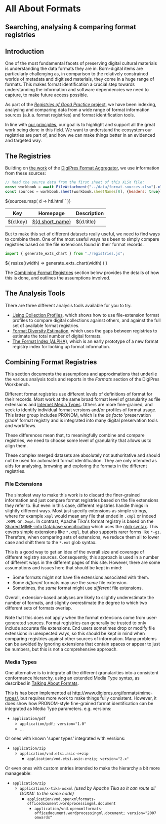 # All About Formats
## Searching, analysing & comparing format registries

## Introduction

One of the most fundamental facets of preserving digital cultural materials is understanding the data formats they are in. Born-digital items are particularly challenging as, in comparison to the relatively constrained worlds of metadata and digitised materials, they come in a huge range of formats. This makes format identification a crucial step towards understanding the information and software dependencies we need to capture, to make future access possible.

As part of the [_Registries of Good Practice_ project](https://github.com/digipres/registries-of-practice-project), we have been indexing, analysing and comparing data from a wide range of format information sources (a.k.a. format registries) and format identification tools. 

In line with [our principles](https://github.com/digipres/registries-of-practice-project?tab=readme-ov-file#principles), our goal is to highlight and support all the great work being done in this field. We want to understand the ecosystem our registries are part of, and how we can make things better in an evidenced and targeted way.

## The Registries

Building on [the work](https://anjackson.net/2016/06/08/frontiers-in-format-identification/#aggregating-format-registries) of the [DigiPres Format Aggregator](https://digipres.org/formats/), we use information from these sources:

```js
// Read the source data from the first sheet of this XLSX file:
const workbook = await FileAttachment("../data/format-sources.xlsx").xlsx();
const sources = workbook.sheet(workbook.sheetNames[0], {headers: true});
```

<table>
<thead>
    <tr><th>Key</th><th>Homepage</th><th>Description</th></tr>
</thead>
${sources.map(
    d => htl.html`<tr><td id="source_${d.key}">${d.key}</td><td><a href="${d.homepage}">${d.short_name}</a></tf><td>${d.title}</td></tr>`
)}
</table>

But to make this set of different datasets really useful, we need to find ways to combine them. One of the most useful ways has been to simply compare registries based on the file extensions found in their format records.

```js
import { generate_exts_chart } from "./registries.js";
```
<div class="card">
  ${ resize((width) => generate_exts_chart(width) ) }
</div>

The [Combining Format Registries](#combining-format-registries) section below provides the details of how this is done, and outlines the assumptions involved.

## The Analysis Tools

There are three different analysis tools available for you to try.

- [Using Collection Profiles](./profiles), which shows how to use file-extension format profiles to compare digital collections against others, and against the full set of available format registries.
- [Format Diversity Estimation](./species), which uses the gaps between registries to estimate the total number of digital formats.
- [The Format Index (ALPHA)](./format-index), which is an early prototype of a new format registry index for looking up format information.


## Combining Format Registries

<div class="note">
This section documents the assumptions and approximations that underlie the various analysis tools and reports in the <i>Formats</i> section of the DigiPres Workbench.
</div>

Different format registries use different levels of definitions of format for their records. Most work at the same broad format level of granularity as file extensions and [Internet Media Types](https://www.iana.org/assignments/media-types/media-types.xhtml). Others are more fine-grained, and seek to identify individual format versions and/or profiles of format usage. This latter group includes PRONOM, which is the _de facto_ 'preservation grade' format registry and is integrated into many digital preservation tools and workflows.

These differences mean that, to meaningfully combine and compare registries, we need to choose some level of granularity that allows us to align them.

<div class="warning">
These complex merged datasets are absolutely not authoritative and should not be used for automated format identification. They are only intended as aids for analysing, browsing and exploring the formats in the different registries.
</div>

### File Extensions

The simplest way to make this work is to discard the finer-grained information and just compare format registries based on the file extensions they refer to. But even in this case, different registries handle things in slightly different ways. Most just specify extensions as simple strings, where for example `xmpl` would mean any file that ended in `.xmpl` or indeed `.XMPL` or `.Xmpl`. In contrast, Apache Tika's format registry is based on the [Shared MIME-info Database specification](https://specifications.freedesktop.org/shared-mime-info-spec/shared-mime-info-spec-latest.html) which uses the [glob syntax](https://specifications.freedesktop.org/shared-mime-info-spec/shared-mime-info-spec-latest.html#idm45387609262192). This covers simple extensions like `*.xmpl`, but also supports rarer forms like `*-gz`. Therefore, when comparing sets of extensions, we reduce them all to lower case and shift them to the `*.ext` glob syntax.

This is a good way to get an idea of the overall size and coverage of different registry sources. Consequently, this approach is used in a number of different ways in the different pages of this site. However, there are some assumptions and issues here that should be kept in mind:

- Some formats might not have file extensions associated with them.
- Some _different_ formats may use the _same_ file extension.
- Sometimes, the _same_ format might use _different_ file extensions.

Overall, extension-based analyses are likely to slightly underestimate the number of formats, and slightly overestimate the degree to which two different sets of formats overlap.

Note that this does not apply when the format extensions come from user-generated sources. Format registries can generally be trusted to only include accurate file extensions. End users sometimes drop or modify file extensions in unexpected ways, so this should be kept in mind when comparing registries against other sources of information.  Many problems can be avoided by ignoring extensions that contain spaces or appear to just be numbers, but this is not a comprehensive approach.


### Media Types

One alternative is to integrate all the different granularities into a consistent conformance hierarchy, using an extended Media Type syntax, as described in [Talking About Formats](https://anjackson.net/keeping-codes/practice/talking-about-formats#extended-mime-types).

This is has been implemented at <http://www.digipres.org/formats/mime-types/>, but requires more work to make things fully consistent. However, it does show how PRONOM-style fine-grained format identification can be integrated as Media Type parameters. e.g. versions:

- `application/pdf`
  - `application/pdf; version="1.0"`
  - ...

Or ones with known 'super types' integrated with versions:

- `application/zip`
  - `application/vnd.etsi.asic-e+zip`
    - `application/vnd.etsi.asic-e+zip; version="2.x"`

Or even ones with custom entries intended to make the hierarchy a bit more manageable:

- `application/zip`
  -  `application/x-tika-ooxml` _(used by Apache Tika so it can route all OOXML to the same code)_
     - `application/vnd.openxmlformats-officedocument.wordprocessingml.document`
       - `application/vnd.openxmlformats-officedocument.wordprocessingml.document; version="2007 onwards"`

